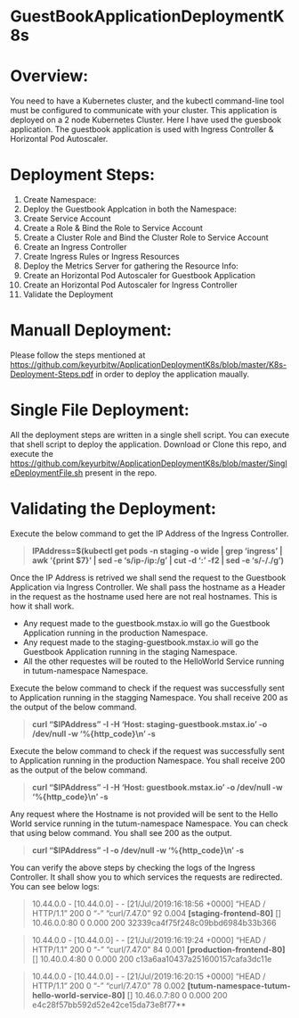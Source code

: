 # GuestBookApplicationDeploymentK8s

# Overview: #
You need to have a Kubernetes cluster, and the kubectl command-line tool must be configured to communicate with your cluster. This application is deployed on a 2 node Kubernetes Cluster. Here I have used the guesbook application.
The guestbook application is used with Ingress Controller & Horizontal Pod Autoscaler.

# Deployment Steps: #
1. Create Namespace:
2. Deploy the Guestbook Applcation in both the Namespace:
3. Create Service Account
4. Create a Role & Bind the Role to Service Account
5. Create a Cluster Role and Bind the Cluster Role to Service Account
6. Create an Ingress Controller
7. Create Ingress Rules or Ingress Resources
8. Deploy the Metrics Server for gathering the Resource Info:
9. Create an Horizontal Pod Autoscaler for Guestbook Application
10. Create an Horizontal Pod Autoscaler for Ingress Controller
11. Validate the Deployment

# Manuall Deployment:
Please follow the steps mentioned at https://github.com/keyurbitw/ApplicationDeploymentK8s/blob/master/K8s-Deployment-Steps.pdf in order to deploy the application maually.

# Single File Deployment:
All the deployment steps are written in a single shell script. You can execute that shell script to deploy the application. 
Download or Clone this repo, and execute the https://github.com/keyurbitw/ApplicationDeploymentK8s/blob/master/SingleDeploymentFile.sh present in the repo.

# Validating the Deployment:
Execute the below command to get the IP Address of the Ingress Controller.

> **IPAddress=$(kubectl get pods -n staging -o wide | grep ‘ingress’ | awk ‘{print $7}’ | sed -e ‘s/ip-/ip:/g’ | cut -d ‘:’ -f2 | sed -e ‘s/-/./g’)**
 
Once the IP Address is retrived we shall send the request to the Guestbook Application via Ingress Controller. We shall pass the hostname as a Header in the request as the hostname used here are not real hostnames. This is how it shall work.
 - Any request made to the guestbook.mstax.io will go the Guestbook Application running in the production Namespace.
 - Any request made to the staging-guestbook.mstax.io will go the Guestbook Application running in the staging Namespace.
 - All the other requestes will be routed to the HelloWorld Service running in tutum-namespace Namespace.

Execute the below command to check if the request was successfully sent to Application running in the stagging Namespace. You shall receive 200 as the output of the below command.
> **curl “$IPAddress” -I -H ‘Host: staging-guestbook.mstax.io’ -o /dev/null -w ‘%{http_code}\n’ -s**

Execute the below command to check if the request was successfully sent to Application running in the production Namespace. You shall receive 200 as the output of the below command.
> **curl “$IPAddress” -I -H ‘Host: guestbook.mstax.io’ -o /dev/null -w ‘%{http_code}\n’ -s**

Any request where the Hostname is not provided will be sent to the Hello World service running in the tutum-namespace Namespace. You can check that using below command. You shall see 200 as the output.
> **curl “$IPAddress” -I -o /dev/null -w ‘%{http_code}\n’ -s**

You can verify the above steps by checking the logs of the Ingress Controller. It shall show you to which services the requests are redirected. You can see below logs:

   > 10.44.0.0 - [10.44.0.0] - - [21/Jul/2019:16:18:56 +0000] “HEAD / HTTP/1.1” 200 0 “-” “curl/7.47.0” 92 0.004 **[staging-frontend-80]** [] 10.46.0.0:80 0 0.000 200 32339ca4f75f248c09bbd6984b33b366
   
   > 10.44.0.0 - [10.44.0.0] - - [21/Jul/2019:16:19:24 +0000] “HEAD / HTTP/1.1" 200 0 “-” “curl/7.47.0" 84 0.001 **[production-frontend-80]** [] 10.40.0.4:80 0 0.000 200 c13a6aa10437a251600157cafa3dc11e
   
   > 10.44.0.0 - [10.44.0.0] - - [21/Jul/2019:16:20:15 +0000] “HEAD / HTTP/1.1” 200 0 “-” “curl/7.47.0” 78 0.002 **[tutum-namespace-tutum-hello-world-service-80]** [] 10.46.0.7:80 0 0.000 200 e4c28f57bb592d52e42ce15da73e8f77**
